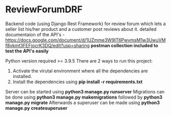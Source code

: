 # ReviewForumDRF
Backend code (using Django Rest Framework) for review forum which lets a seller list his/her product and a customer post reviews about it. 
detailed documentaion of the API's - https://docs.google.com/document/d/1UZmme3W9IT6PwvmsM1w3UwuVMf8vkmt3FEFjocrK3DQ/edit?usp=sharing
**postman collection included to test the API's easily**

Python version required >= 3.9.5
There are 2 ways to run this project:
1. Activate the virutal environment where all the dependencies are installed.
2. Install the dependencies using **pip install -r requirements.txt**

Server can be started using **python3 manage.py runserver**
Migrations can be done using **python3 manage.py makemigrations** followed by **python3 manage.py migrate**
Afterwards a superuser can be made using **python3 manage.py createsuperuser**

